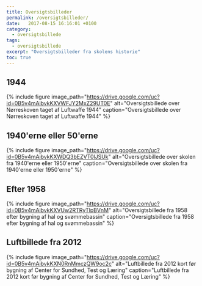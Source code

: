 ```yaml
---
title: Oversigtsbilleder
permalink: /oversigtsbilleder/
date:   2017-08-15 16:16:01 +0100
category:
  - oversigtsbillede
tags:
  - oversigtsbillede
excerpt: "Oversigtsbilleder fra skolens historie"
toc: true
---
```


## 1944

{% include figure
    image_path="https://drive.google.com/uc?id=0B5v4mAibvkKXVWFJY2MxZ29UT0E"
    alt="Oversigtsbillede over Nørreskoven taget af Luftwaffe 1944"
    caption="Oversigtsbillede over Nørreskoven taget af Luftwaffe 1944" %}

## 1940'erne eller 50'erne

{% include figure
    image_path="https://drive.google.com/uc?id=0B5v4mAibvkKXWDQ3bEZVT0lJSUk"
    alt="Oversigtsbillede over skolen fra 1940'erne eller 1950'erne"
    caption="Oversigtsbillede over skolen fra 1940'erne eller 1950'erne" %}

## Efter 1958

{% include figure
    image_path="https://drive.google.com/uc?id=0B5v4mAibvkKXVUw2RTRyTlpBVnM"
    alt="Oversigtsbillede fra 1958 efter bygning af hal og svømmebassin"
    caption="Oversigtsbillede fra 1958 efter bygning af hal og svømmebassin" %}

## Luftbillede fra 2012

{% include figure
    image_path="https://drive.google.com/uc?id=0B5v4mAibvkKXN0RnMmczQW9oc2c"
    alt="Luftbillede fra 2012 kort før bygning af Center for Sundhed, Test og Læring"
    caption="Luftbillede fra 2012 kort før bygning af Center for Sundhed, Test og Læring" %}
